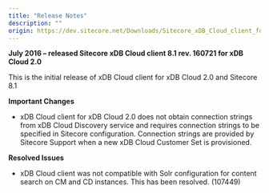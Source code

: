 ```yaml
---
title: "Release Notes"
description: ""
origin: https://dev.sitecore.net/Downloads/Sitecore_xDB_Cloud_client_for_xDB_Cloud_20/81/Sitecore_xDB_Cloud_client_81_rev_160721_for_xDB_Cloud_20/Release_Notes
---
```


**July 2016 – released Sitecore xDB Cloud client 8.1 rev. 160721 for xDB Cloud 2.0**

This is the initial release of xDB Cloud client for xDB Cloud 2.0 and Sitecore 8.1

**Important Changes**

-   xDB Cloud client for xDB Cloud 2.0 does not obtain connection strings from xDB Cloud Discovery service and requires connection strings to be specified in Sitecore configuration. Connection strings are provided by Sitecore Support when a new xDB Cloud Customer Set is provisioned.

**Resolved Issues**

-   xDB Cloud client was not compatible with Solr configuration for content search on CM and CD instances. This has been resolved. (107449)